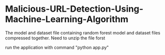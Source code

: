 # Malicious-URL-Detection-Using-Machine-Learning-Algorithm

The model and dataset file containing random forest model and dataset files compressed together. Need to unzip the file forst

run the application with command "python app.py"
